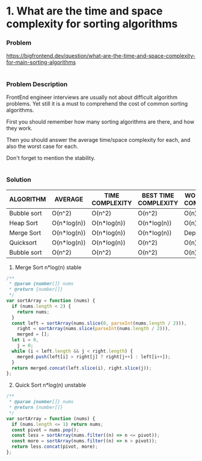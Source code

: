 # 1. What are the time and space complexity for sorting algorithms

### Problem

https://bigfrontend.dev/question/what-are-the-time-and-space-complexity-for-main-sorting-algorithms

#

### Problem Description

FrontEnd engineer interviews are usually not about difficult algorithm problems. Yet still it is a must to comprehend the cost of common sorting algorithms.

First you should remember how many sorting algorithms are there, and how they work.

Then you should answer the average time/space complexity for each, and also the worst case for each.

Don't forget to mention the stability.

#

### Solution

| ALGORITHM   | AVERAGE      | TIME COMPLEXITY | BEST TIME COMPLEXITY | WORST TIME COMPLEXITY | SPACE COMPLEXITY |
| ----------- | ------------ | --------------- | -------------------- | --------------------- | ---------------- |
| Bubble sort | O(n^2)       | O(n^2)          | O(n^2)               | O(n)                  |
| Heap Sort   | O(n\*log(n)) | O(n\*log(n))    | O(n\*log(n))         | O(n)                  |
| Merge Sort  | O(n\*log(n)) | O(n\*log(n))    | O(n\*log(n))         | Depends               |
| Quicksort   | O(n\*log(n)) | O(n\*log(n))    | O(n^2)               | O(n)                  |
| Bubble sort | O(n^2)       | O(n^2)          | O(n^2)               | O(n)                  |

1. Merge Sort n\*log(n) stable

```js
/**
 * @param {number[]} nums
 * @return {number[]}
 */
var sortArray = function (nums) {
  if (nums.length < 2) {
    return nums;
  }
  const left = sortArray(nums.slice(0, parseInt(nums.length / 2))),
    right = sortArray(nums.slice(parseInt(nums.length / 2))),
    merged = [];
  let i = 0,
    j = 0;
  while (i < left.length && j < right.length) {
    merged.push(left[i] > right[j] ? right[j++] : left[i++]);
  }
  return merged.concat(left.slice(i), right.slice(j));
};
```

2. Quick Sort n\*log(n) unstable

```js
/**
 * @param {number[]} nums
 * @return {number[]}
 */
var sortArray = function (nums) {
  if (nums.length <= 1) return nums;
  const pivot = nums.pop();
  const less = sortArray(nums.filter((n) => n <= pivot));
  const more = sortArray(nums.filter((n) => n > pivot));
  return less.concat(pivot, more);
};
```
